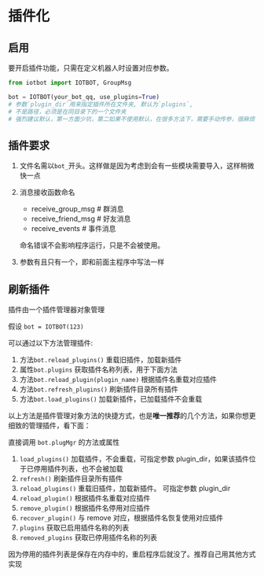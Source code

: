 # 插件化

## 启用

要开启插件功能，只需在定义机器人时设置对应参数。

```python
from iotbot import IOTBOT, GroupMsg

bot = IOTBOT(your_bot_qq, use_plugins=True)
# 参数`plugin_dir`用来指定插件所在文件夹, 默认为`plugins`,
# 不是路径，必须是在同目录下的一个文件夹
# 强烈建议默认，第一方面少坑，第二如果不使用默认，在很多方法下，需要手动传参，很麻烦
```

## 插件要求

1. 文件名需以`bot_`开头。这样做是因为考虑到会有一些模块需要导入，这样稍微快一点
2. 消息接收函数命名

   - receive_group_msg # 群消息
   - receive_friend_msg # 好友消息
   - receive_events # 事件消息

   命名错误不会影响程序运行，只是不会被使用。

3. 参数有且只有一个，即和前面主程序中写法一样

## 刷新插件

插件由一个插件管理器对象管理

假设 `bot = IOTBOT(123)`

可以通过以下方法管理插件:

1. 方法`bot.reload_plugins()` 重载旧插件，加载新插件
2. 属性`bot.plugins` 获取插件名称列表，用于下面方法
3. 方法`bot.reload_plugin(plugin_name)` 根据插件名重载对应插件
4. 方法`bot.refresh_plugins()` 刷新插件目录所有插件
5. 方法`bot.load_plugins()` 加载新插件，已加载插件不会重载

以上方法是插件管理对象方法的快捷方式，也是**唯一推荐**的几个方法，如果你想更细致的管理插件，看下面：

直接调用 `bot.plugMgr` 的方法或属性

1. `load_plugins()` 加载插件，不会重载，可指定参数 plugin_dir，如果该插件位于已停用插件列表，也不会被加载
2. `refresh()` 刷新插件目录所有插件
3. `reload_plugins()` 重载旧插件，加载新插件。 可指定参数 plugin_dir
4. `reload_plugin()` 根据插件名重载对应插件
5. `remove_plugin()` 根据插件名停用对应插件
6. `recover_plugin()` 与 remove 对应，根据插件名恢复使用对应插件
7. `plugins` 获取已启用插件名称的列表
8. `removed_plugins` 获取已停用插件名称的列表

因为停用的插件列表是保存在内存中的，重启程序后就没了。推荐自己用其他方式实现
